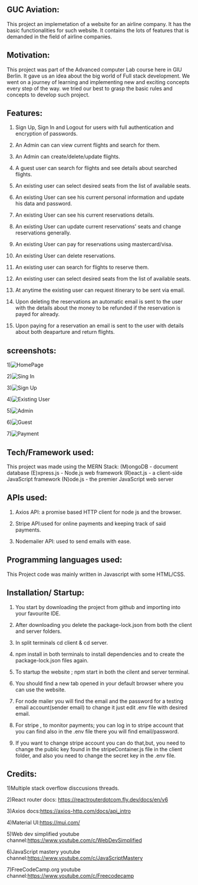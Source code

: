 
GUC Aviation:
-------------
This project an implemetation of a website for an airline company. 
It has the basic functionalities for such website. 
It contains the lots of features that is demanded in the field of airline companies.

Motivation:
-----------
This project was part of the Advanced computer Lab course here in GIU Berlin. 
It gave us an idea about the big world of Full stack development. 
We went on a journey of learning and implementing new and exciting concepts every step of the way. 
we tried our best to grasp the basic rules and concepts to develop such project.

Features:
---------
1) Sign Up, Sign In and Logout for users with full authentication and encryption of passwords.

2) An Admin can can view current flights and search for them.

3) An Admin can create/delete/update flights.

4) A guest user can search for flights and see details about searched flights.

5) An existing user can select desired seats from the list of available seats.

6) An existing User can see his current personal information and update his data and password.

7) An existing User can see his current reservations details.

8) An existing User can update current reservations' seats and change reservations generally.

9) An existing User can pay for reservations using mastercard/visa.

10) An existing User can delete reservations.

11) An existing user can search for flights to reserve them.

12) An existing user can select desired seats from the list of available seats.

13) At anytime the existing user can request itinerary to be sent via email.

14) Upon deleting the reservations an automatic email is sent to the user with the details about the money to be refunded if the reservation is payed for already.

15) Upon paying for a reservation an email is sent to the user with details about both deaparture and return flights.

screenshots:
-----------
1)![HomePage](https://user-images.githubusercontent.com/61880983/150024909-24877e24-72a0-4aa1-8e5d-d94ef0c92e84.JPG)

2)![Sing In](https://user-images.githubusercontent.com/61880983/150024950-1f5a0ef5-135a-46a9-865a-7a6a2bcb4c64.JPG)

3)![Sign Up](https://user-images.githubusercontent.com/61880983/150024961-cffc2306-6784-4ef1-b02d-98e959c82089.JPG)

4)![Existing User](https://user-images.githubusercontent.com/61880983/150024977-253b0e46-8570-4d8f-b533-ec8ac1a007b0.JPG)

5)![Admin](https://user-images.githubusercontent.com/61880983/150024990-66657286-978c-4289-b444-1f3337999c2a.JPG)

6)![Guest](https://user-images.githubusercontent.com/61880983/150025020-8ba14f07-5f48-446a-b9e0-b7f321e150a4.JPG)

7)![Payment](https://user-images.githubusercontent.com/61880983/150025029-475bd95e-405a-4f62-8862-a921051cfd14.JPG)


Tech/Framework used:
--------------------
This project was made using the MERN Stack:
(M)ongoDB - document database
(E)xpress.js - Node.js web framework
(R)eact.js - a client-side JavaScript framework
(N)ode.js - the premier JavaScript web server

APIs used:
----------
1) Axios API: a promise based HTTP client for node js and the browser.

2) Stripe API:used for online payments and keeping track of said payments.

3) Nodemailer API: used to send emails with ease.

Programming languages used:
---------------------------
This Project code was mainly written in Javascript with some HTML/CSS.

Installation/ Startup:
---------------------
1) You start by downloading the project from github and importing into your favourite IDE.

2) After downloading you delete the package-lock.json from both the client and server folders.

3) In split terminals cd client & cd server.

4) npm install in both terminals to install dependencies and to create the package-lock.json files again.

5) To startup the website ; npm start in both the cilent and server terminal.

6) You should find a new tab opened in your default browser where you can use the website.

7) For node mailer you will find the email and the password for a testing email account(sender email) to change it just edit .env file with desired email.

8) For stripe , to monitor payments; you can log in to stripe account that you can find also in the .env file there you will find email/password.

9) If you want to change stripe account you can do that,but, you need to change the public key found in the stripeContainer.js file in the client folder,
 and also you need to change the secret key in the .env file.


Credits:
--------
1)Multiple stack overflow disccusions threads.

2)React router docs: https://reactrouterdotcom.fly.dev/docs/en/v6

3)Axios docs:https://axios-http.com/docs/api_intro

4)Material UI:https://mui.com/

5)Web dev simplified youtube channel:https://www.youtube.com/c/WebDevSimplified

6)JavaScript mastery youtube channel:https://www.youtube.com/c/JavaScriptMastery

7)FreeCodeCamp.org youtube channel:https://www.youtube.com/c/Freecodecamp
